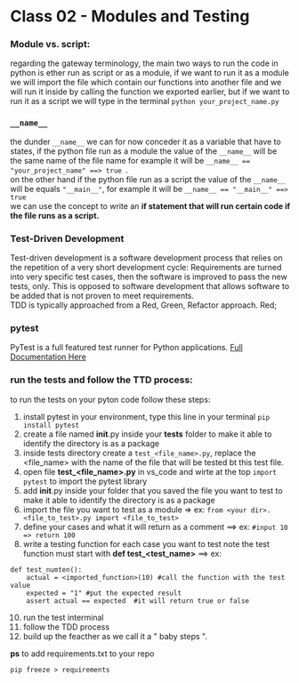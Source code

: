 # Class 02 - Modules and Testing

### Module vs. script:
regarding the gateway terminology, the main two ways to run the code in python is ether run as script or as a module, if we want to run it as a module we will import the file which contain our functions into another file and we will run it inside by calling the function we exported earlier,  but if we want to run it as a script we will type in the terminal `python your_project_name.py`  

### `__name__`
the dunder `__name__` we can for now conceder it as a variable that have to states, if the python file run as a module the value of the `__name__` will be the same name of the file name for example it will be  `__name__ == "your_project_name" ==> true `.   
on the other hand if the python file run as a script the value of the `__name__` will be equals `"__main__"`, for example it will be  `__name__ == "__main__" ==> true`  
we can use the concept to write an **if statement that will run certain code if the file runs as a script.**

### Test-Driven Development
Test-driven development is a software development process that relies on the repetition of a very short development cycle: Requirements are turned into very specific test cases, then the software is improved to pass the new tests, only. This is opposed to software development that allows software to be added that is not proven to meet requirements.   
TDD is typically approached from a Red, Green, Refactor approach. Red;

### pytest
PyTest is a full featured test runner for Python applications. [Full Documentation Here](https://docs.pytest.org/en/latest/contents.html#toc)

### run the tests and follow the **TTD** process:
to run the tests on your pyton code follow these steps:
1. install pytest in your environment, type this line in your terminal `pip install pytest`
2. create a file named  __init__.py inside your **tests** folder to make it able to identify the directory is as a package 
3. inside tests directory create a `test_<file_name>.py`, replace the <file_name> with the name of the file that will be tested bt this test file.
4. open file **test_<file_name>.py** in vs_code and wirte at the top `import pytest` to import the pytest library 
5. add  __init__.py inside your folder that you saved the file you want to test to make it able to identify the directory is as a package 
6. import the file you want to test as a module => ex: `from <your dir>.<file_to_test>.py import <file_to_test>`
7. define your cases and what it will return as a comment ==> ex: `#input 10  => return 100` 
8. write a testing function for each case you want to test note the test function must start with **def test_<test_name>**  ==> ex: 
```
def test_numten():
    actual = <imported_function>(10) #call the function with the test value
    expected = "1" #put the expected result 
    assert actual == expected  #it will return true or false 
```
10. run the test interminal
11. follow the TDD process 
12. build up the feacther as we call it a " baby steps ".

**ps** to add requirements.txt to your repo
```
pip freeze > requirements
```



  
